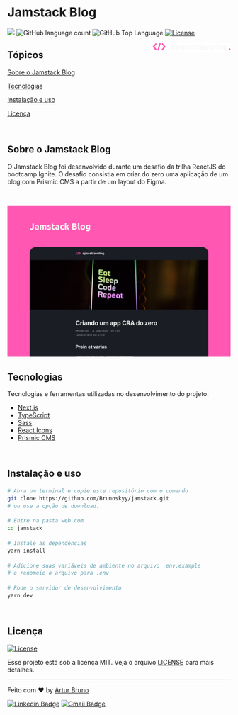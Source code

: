 # Jamstack Blog

<p>
  <img src="https://img.shields.io/badge/made%20by-Artur%20Bruno-blue?style=flat-square&logo=appveyor">
  <img alt="GitHub language count" src="https://img.shields.io/github/languages/count/Brunoskyy/jamstack?color=blue&style=flat-square&logo=appveyor">
  <img alt="GitHub Top Language" src="https://img.shields.io/github/languages/top/Brunoskyy/jamstack?color=blue&style=flat-square&logo=appveyor">
  <a href="https://opensource.org/licenses/MIT">
    <img alt="License" src="https://img.shields.io/badge/license-MIT-blue?style=flat-square">
  </a>

</p>

<img align="right" src="public/logo.svg" width="35%" alt="Jamstack Blog">

## Tópicos

[Sobre o Jamstack Blog](#sobre-o-jamstack-blog)

[Tecnologias](#tecnologias)

[Instalação e uso](#instalação-e-uso)

[Licença](#licença)

<br>

## Sobre o Jamstack Blog

O Jamstack Blog foi desenvolvido durante um desafio da trilha ReactJS do bootcamp Ignite. O desafio consistia em criar do zero uma aplicação de um blog com Prismic CMS a partir de um layout do Figma.

<br>

<p align="center">
  <img src="public/cover.png" alt="Página inicial">
</p>

## Tecnologias

Tecnologias e ferramentas utilizadas no desenvolvimento do projeto:

- [Next.js](https://nextjs.org/)
- [TypeScript](https://www.typescriptlang.org/)
- [Sass](https://sass-lang.com/)
- [React Icons](https://react-icons.github.io/react-icons/)
- [Prismic CMS](https://prismic.io/)

<br>

## Instalação e uso

```bash
# Abra um terminal e copie este repositório com o comando
git clone https://github.com/Brunoskyy/jamstack.git
# ou use a opção de download.

# Entre na pasta web com
cd jamstack

# Instale as dependências
yarn install

# Adicione suas variáveis de ambiente no arquivo .env.example
# e renomeie o arquivo para .env

# Rode o servidor de desenvolvimento
yarn dev
```

<br>


## Licença
<a href="https://opensource.org/licenses/MIT">
    <img alt="License" src="https://img.shields.io/badge/license-MIT-blue?style=flat-square">
</a>

<br>

Esse projeto está sob a licença MIT. Veja o arquivo [LICENSE](/LICENSE) para mais detalhes.

---

Feito com :heart: by [Artur Bruno](https://github.com/Brunoskyy)

[![Linkedin Badge](https://img.shields.io/badge/-Artur%20Bruno-blue?style=flat-square&logo=Linkedin&logoColor=white&link=https://www.linkedin.com/in/artur-bruno-b8b409ba/)](https://www.linkedin.com/in/artur-bruno-b8b409ba/)
[![Gmail Badge](https://img.shields.io/badge/-arturbrunoferreira@gmail.com-blue?style=flat-square&logo=Gmail&logoColor=white&link=mailto:arturbrunoferreira@gmail.com)](mailto:arturbrunoferreira@gmail.com)
